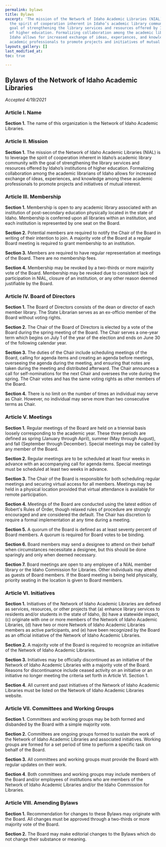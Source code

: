 ```yaml
---
permalink: bylaws
title: Bylaws
excerpt: 'The mission of the Network of Idaho Academic Libraries (NIAL) is to leverage
  the spirit of cooperation inherent in Idaho’s academic library community with the
  goal of strengthening the library services and resources offered by Idaho’s institutions
  of higher education. Formalizing collaboration among the academic librarians of
  Idaho allows for increased exchange of ideas, experiences, and knowledge among these
  academic professionals to promote projects and initiatives of mutual interest. '
layouts_gallery: []
last_modified_at: 
toc: true

---
```

## **Bylaws of the Network of Idaho Academic Libraries**

_Accepted 4/19/2021_

### **Article I.** Name

**Section 1.** The name of this organization is the Network of Idaho Academic Libraries.

### **Article II.** Mission

**Section 1.** The mission of the Network of Idaho Academic Libraries (NIAL) is to leverage the spirit of cooperation inherent in Idaho’s academic library community with the goal of strengthening the library services and resources offered by Idaho’s institutions of higher education. Formalizing collaboration among the academic librarians of Idaho allows for increased exchange of ideas, experiences, and knowledge among these academic professionals to promote projects and initiatives of mutual interest.

### **Article III.** Membership

**Section 1.** Membership is open to any academic library associated with an institution of post-secondary education physically located in the state of Idaho. Membership is conferred upon all libraries within an institution, and each institution is represented by one seat on the Board.

**Section 2.** Potential members are required to notify the Chair of the Board in writing of their intention to join. A majority vote of the Board at a regular Board meeting is required to grant membership to an institution.

**Section 3.** Members are required to have regular representation at meetings of the Board. There are no membership fees.

**Section 4.** Membership may be revoked by a two-thirds or more majority vote of the Board. Membership may be revoked due to consistent lack of participation in NIAL, closure of an institution, or any other reason deemed justifiable by the Board.

### **Article IV.** Board of Directors

**Section 1.** The Board of Directors consists of the dean or director of each member library. The State Librarian serves as an ex-officio member of the Board without voting rights.

**Section 2.** The Chair of the Board of Directors is elected by a vote of the Board during the spring meeting of the Board. The Chair serves a one-year term which begins on July 1 of the year of the election and ends on June 30 of the following calendar year.

**Section 3.** The duties of the Chair include scheduling meetings of the Board, calling for agenda items and creating an agenda before meetings, overseeing the agenda during the meeting, and ensuring that notes are taken during the meeting and distributed afterward. The Chair announces a call for self-nominations for the next Chair and oversees the vote during the spring. The Chair votes and has the same voting rights as other members of the Board.

**Section 4.** There is no limit on the number of times an individual may serve as Chair. However, no individual may serve more than two consecutive terms as Chair.

### **Article V.** Meetings

**Section 1.** Regular meetings of the Board are held on a triennial basis loosely corresponding to the academic year. These three periods are defined as spring (January through April), summer (May through August), and fall (September through December). Special meetings may be called by any member of the Board.

**Section 2.** Regular meetings are to be scheduled at least four weeks in advance with an accompanying call for agenda items. Special meetings must be scheduled at least two weeks in advance.

**Section 3.** The Chair of the Board is responsible for both scheduling regular meetings and securing virtual access for all members. Meetings may be held in a physical location provided that virtual attendance is available for remote participation.

**Section 4.** Meetings of the Board are conducted using the latest edition of Robert's Rules of Order, though relaxed rules of procedure are strongly encouraged and are considered the default. The Chair has discretion to require a formal implementation at any time during a meeting.

**Section 5.** A quorum of the Board is defined as at least seventy percent of Board members. A quorum is required for Board votes to be binding.

**Section 6.** Board members may send a designee to attend on their behalf when circumstances necessitate a designee, but this should be done sparingly and only when deemed necessary.

**Section 7.** Board meetings are open to any employee of a NIAL member library or the Idaho Commission for Libraries. Other individuals may attend as guests of Board members. If the Board meeting is being held physically, priority seating in the location is given to Board members.

### **Article VI.** Initiatives

**Section 1.** Initiatives of the Network of Idaho Academic Libraries are defined as services, resources, or other projects that (a) enhance library services to residents and/or students in the state of Idaho, (b) have a statewide impact, (c) originate with one or more members of the Network of Idaho Academic Libraries, (d) have two or more Network of Idaho Academic Libraries members as active participants, and (e) have been recognized by the Board as an official initiative of the Network of Idaho Academic Libraries.

**Section 2.** A majority vote of the Board is required to recognize an initiative of the Network of Idaho Academic Libraries.

**Section 3.** Initiatives may be officially discontinued as an initiative of the Network of Idaho Academic Libraries with a majority vote of the Board. Reasons for discontinuance include ceased activity on an initiative or an initiative no longer meeting the criteria set forth in Article VI. Section 1.

**Section 4.** All current and past initiatives of the Network of Idaho Academic Libraries must be listed on the Network of Idaho Academic Libraries website.

### **Article VII.** Committees and Working Groups

**Section 1.** Committees and working groups may be both formed and disbanded by the Board with a simple majority vote.

**Section 2.** Committees are ongoing groups formed to sustain the work of the Network of Idaho Academic Libraries and associated initiatives. Working groups are formed for a set period of time to perform a specific task on behalf of the Board.

**Section 3.** All committees and working groups must provide the Board with regular updates on their work.

**Section 4**. Both committees and working groups may include members of the Board and/or employees of institutions who are members of the Network of Idaho Academic Libraries and/or the Idaho Commission for Libraries.

### **Article VIII.** Amending Bylaws

**Section 1.** Recommendation for changes to these Bylaws may originate with the Board. All changes must be approved through a two-thirds or more majority vote of the Board.

**Section 2.** The Board may make editorial changes to the Bylaws which do not change their substance or meaning.